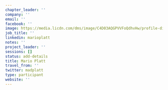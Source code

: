 ```yaml
---
chapter_leader: ''
company: ''
email: ''
facebook: ''
image: https://media.licdn.com/dms/image/C4D03AQGPVVFoQdhvHw/profile-displayphoto-shrink_800_800/0?e=1562803200&v=beta&t=GbVDo0eQK_spp_8qp9AyKvhEPChqYBOnbnamEIJlh2g
job_title: ''
linkedin: marioplatt
notes: ''
project_leader: ''
sessions: []
status: add-details
title: Mario Platt
travel_from: ''
twitter: madplatt
type: participant
website: ''
---
```


<!-- put more details about participant here -->